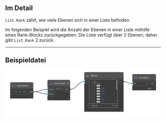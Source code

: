## Im Detail
`List.Rank` zählt, wie viele Ebenen sich in einer Liste befinden.

Im folgenden Beispiel wird die Anzahl der Ebenen in einer Liste mithilfe eines Rank-Blocks zurückgegeben. Die Liste verfügt über 2 Ebenen, daher gibt `List.Rank` 2 zurück.

___
## Beispieldatei

![List.Rank](./List.Rank_img.jpg)
